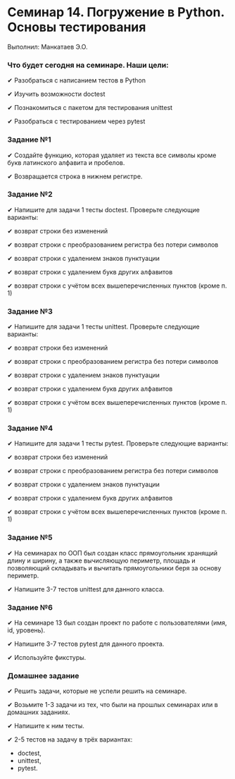# Семинар 14. Погружение в Python. Основы тестирования
Выполнил: Манкатаев Э.О.

### Что будет сегодня на семинаре. Наши цели:

✔ Разобраться с написанием тестов в Python

✔ Изучить возможности doctest

✔ Познакомиться с пакетом для тестирования unittest

✔ Разобраться с тестированием через pytest

### Задание №1

✔ Создайте функцию, которая удаляет из текста все символы кроме букв латинского алфавита и пробелов.

✔ Возвращается строка в нижнем регистре.

### Задание №2

✔ Напишите для задачи 1 тесты doctest. Проверьте следующие варианты:

✔ возврат строки без изменений

✔ возврат строки с преобразованием регистра без потери символов

✔ возврат строки с удалением знаков пунктуации

✔ возврат строки с удалением букв других алфавитов

✔ возврат строки с учётом всех вышеперечисленных пунктов (кроме п. 1)

### Задание №3

✔ Напишите для задачи 1 тесты unittest. Проверьте следующие варианты:

✔ возврат строки без изменений

✔ возврат строки с преобразованием регистра без потери символов

✔ возврат строки с удалением знаков пунктуации

✔ возврат строки с удалением букв других алфавитов

✔ возврат строки с учётом всех вышеперечисленных пунктов (кроме п. 1)

### Задание №4

✔ Напишите для задачи 1 тесты pytest. Проверьте следующие варианты:

✔ возврат строки без изменений

✔ возврат строки с преобразованием регистра без потери символов

✔ возврат строки с удалением знаков пунктуации

✔ возврат строки с удалением букв других алфавитов

✔ возврат строки с учётом всех вышеперечисленных пунктов (кроме п. 1)

### Задание №5

✔ На семинарах по ООП был создан класс прямоугольник хранящий длину и ширину, а также вычисляющую периметр, площадь и 
позволяющий складывать и вычитать прямоугольники беря за основу периметр.

✔ Напишите 3-7 тестов unittest для данного класса.

### Задание №6

✔ На семинаре 13 был создан проект по работе с пользователями (имя, id, уровень).

✔ Напишите 3-7 тестов pytest для данного проекта.

✔ Используйте фикстуры.

### Домашнее задание

✔ Решить задачи, которые не успели решить на семинаре.

✔ Возьмите 1-3 задачи из тех, что были на прошлых семинарах или в домашних заданиях.

✔ Напишите к ним тесты.

✔ 2-5 тестов на задачу в трёх вариантах:
- doctest,
- unittest,
- pytest. 
